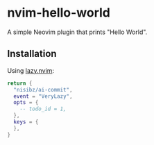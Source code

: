 # nvim-hello-world

A simple Neovim plugin that prints "Hello World".

## Installation

Using [lazy.nvim](https://github.com/folke/lazy.nvim):

```lua
return {
  "nisibz/ai-commit",
  event = "VeryLazy",
  opts = {
    -- todo_id = 1,
  },
  keys = {
  },
}
```
